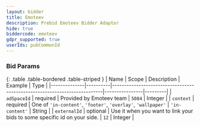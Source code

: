 ```yaml
---
layout: bidder
title: Emoteev
description: Prebid Emoteev Bidder Adaptor
hide: true
biddercode: emoteev
gdpr_supported: true
userIds: pubCommonId
---
```


### Bid Params

{: .table .table-bordered .table-striped }
| Name         | Scope    | Description                                                              | Example        | Type    |
|--------------|----------|--------------------------------------------------------------------------|----------------|---------|
| `adSpaceId`  | required | Provided by Emoteev team                                                 | `5084`         | Integer |
| `context`    | required | One of `'in-content'`, `'footer'`, `'overlay'`, `'wallpaper'`            | `'in-content'` | String  |
| `externalId` | optional | Use it when you want to link your bids to some specific id on your side. | `12`           | Integer |
